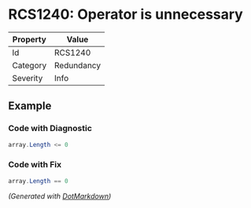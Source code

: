 # RCS1240: Operator is unnecessary

| Property | Value      |
| -------- | ---------- |
| Id       | RCS1240    |
| Category | Redundancy |
| Severity | Info       |

## Example

### Code with Diagnostic

```csharp
array.Length <= 0
```

### Code with Fix

```csharp
array.Length == 0
```


*\(Generated with [DotMarkdown](http://github.com/JosefPihrt/DotMarkdown)\)*